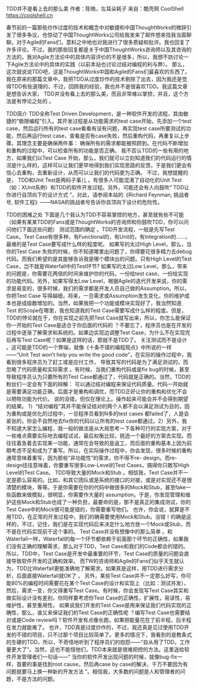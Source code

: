 TDD并不是看上去的那么美
作者：陈皓，左耳朵耗子
来自：酷壳网 CoolShell https://coolshell.cn

春节前的一篇那些炒作过度的技术和概念中对敏捷和中国ThoughtWorks的微辞引发了很多争议，也惊动了中国ThoughtWorks公司给我发来了邮件想来找我当面聊聊。对于Agile的Fans们，意料之中地也对我进行了很多质疑和批评。我也回复了许多评论。不过，我的那些回复都是关于中国ThoughtWorks咨询师以及其咨询的方法的。我对Agile方法论中的具体内容评价的不是很多，所以，我想不妨讨论一下Agile方法论中的具体的实践（以前本站也讨论过结对编程的利与弊）。
那么，这次就说说TDD吧，这是ThoughtWorks中国和Agile的Fans们最喜欢的东西了。我在原来的那篇文章中，我把TDD从过度炒作的技术剔除了出去，因为我还是觉得TDD有些道理的，不过，回顾我的经验，我也并不是很喜欢TDD。我这篇文章是想告诉大家， TDD并没有看上去的那么美，而且非常难以掌控，并且，这个方法是有悖论之处的 。

TDD简介
TDD全称Test Driven Development，是一种软件开发的流程，其由敏捷的“极限编程”引入。其开发过程是从功能需求的test case开始，先添加一个test case，然后运行所有的test case看看有没有问题，再实现test case所要测试的功能，然后再运行test case，查看是否有case失败，然后重构代码，再重复以上步骤。其理念主要是确保两件事：
确保所有的需求都能被照顾到。在代码不断增加和重构的过程中，可以检查所有的功能是否正确。
我不否认TDD的一些有用的地方，如果我们以Test Case 开始，那么，我们就可以立刻知道我们的代码运行的情况是什么样的，这样可以让我们更早地得到我们实现思路的反馈，于是我们更会有信心去重构，去重新设计，从而可以让我们的代码更为正确。
不过，我想提醒的是， TDD和Unit Test是两码子事儿 。有很多人可能混淆了自动化的Unit Test（如：XUnit系例）和TDD的软件开发过程。另外，可能还会有人向鼓吹“ TDD让你进行自顶向下的设计方式 ”，对此，请参阅本站的《Richard Feynman, 挑战者号, 软件工程》——NASA的挑战者号告诉你自顶向下设计的危险性。

TDD的困难之处
下面是几个我认为TDD不容易掌控的地方，甚至就有些不可能（如果有某某TDD的Fans或是ThoughtWorks的咨询师和你鼓吹TDD，你可以问问他们下面这些问题）
测试范围的确定 。TDD开发流程，一般是先写Test Case。Test Case有很多种，有Functional的，有Unit的，有Integration的……，最难的是Test Case要写成什么样的程度呢。
如果写的太过High Level，那么，当你的Test Case 失败的时候，你不知道哪里出问题了，你得要花很多精力去debug代码。而我们希望的是其能够告诉我是哪个模块出的问题。只有High Level的Test Case，岂不就是Waterfall中的Test环节? 如果写的太过Low Level，那么，带来的问题是，你需要花两倍的时间来维护你的代码，一份给test case，一份给实现的功能代码。另外，如果写得太Low Level，根据Agile的迭代开发来说，你的需求是易变的，很多时候，我们的需求都是开发人员自己做的Assumption。所以，你把Test Case 写得越细，将来，一旦需求或Assumption发生变化，你的维护成本也是成级数增加的。当然，如果我把一个功能或模块实现好了，我当然知道Test 的Scope在哪里，我也知道我的Test Case需要写成什么样的程度。但是， TDD的悖论就在于，你在实现之前先把Test Case就写出来，所以，你怎么能保证你一开始的Test Case是适合于你后面的代码的 ？不要忘了，程序员也是在开发的过程中逐渐了解需求和系统的。如果边实现边调整Test Case，为什么不在实现完后再写Test Case呢？如果是这样的话，那就不是TDD了。
关注测试而不是设计 。这可能是TDD的一个弊端，就像《十条不错的编程观点》中所说的一样——“Unit Test won’t help you write the good code”，在实际的操作过程中，我看到很多程序员为了赶工或是应付工作， 导致其写的代码是为了满足测试的，而忽略了代码质量和实际需求 。有时候，当我们重构代码或是fix bug的时候，甚至导致程序员认为只要所有的Test Case都通过了，代码就是正确的。当然，TDD的粉丝们一定会有下面的辩解：
可以通过结对编程来保证代码质量。代码一开始就是需要满足功能正确，后面才是重构和调优，而TDD正好让你的重构和优化不会以牺牲功能为代价。
说的没错，但仅在理论上。操作起来可能会并不会得到期望的结果。
1）“结对编程”其并不能保证结对的两个人都不会以满足测试为目的，因为重构或是优化的过程中，一旦程序员看到N多的test cases 都failed了，人是会紧张的，你会不自然地去fix你的代码以让所有的test case都通过。2）另外，我不知道大家怎么编程，我一般的做法是从大局思考一下各种可行的实现方案，对于一些难点需要实际地去编程试试，最后权衡比较，挑选一个最好的方案去实现。而往往着急着去实现某一功能，通常在会导致的是返工，而后面的重构基本上因为前期考虑不足和成为了重写。所以，在实际操作过程中，你会发现，很多时候的重构通常意味着重写，因为那些”非功能性”的需求，你不得不re- design。而re-design往往意味着，你要重写很多Low-Level的Test Cases，搞得你只敢写High Level的Test Case。
TDD导致大量的Mock和Stub 。相信我，Test Case并不一定是那么容易的。比如，和其它团队或是系统的接口的对接，或是对实现还不是很清楚的模块，等等。于是你需要在你的代码中做很多的Mock和Stub，甚至fake一些函数来做模拟，很明显，你需要作大量的 assumption。于是，你发现管理和维护这些Mock和Stub也成了一种负担，最要命的是，那不是真正的集成测试，你的Test Case中的Mock很可能是错的，你需要重写他们。
也许，你会说，就算是不用TDD，在正常的开发过程中，我们的确需要使用Mock和Stub。没错！的确是这样的，不过，记住，我们是在实现代码后来决定什么地方放一个Mock或Stub，而不是在代码实现前干这个事的。
Test Case并没有想像中的那么简单 。和Waterfall一样，Waterfall的每一个环节都依赖于前面那个环节的正确性，如果我们没有正确的理解需求，那么对于TDD，Test Case和我们的Code都会的错的。所以，TDD中，Test Case是开发中最重要的环节，Test Case的质量的问题会直接导致软件开发的正确和效率。 而TW的咨询师和Agile的Fans们似乎天生就认为，TDD比Waterfall更能准确地了解需求。如果真是这样，用TDD进行需求分析，后面直接Waterfall就OK了 。
另外，某些Test Case并不一定那么好写，你可能80%的编程时间需要花在某个Test Case的设计和实现上（比如：测试并发），然后，需求一变，你又得重写Test Case。有时候，你会发现写Test Case其实和做实际设计没有差别，你同样要考虑你Test Case的正确性，扩展性，易读性，易维护性，甚至重用性。 如果说我们开发的Test Case是用来保证我们代码实现的正确性，那么，谁又来保证我们的Test Case的正确性呢 ？编写Test Case也需要结对或是Code review吗？软件开发有点像长跑，如果把能量花在了前半程，后半程在发力就能难了。
也许，TDD真是过度炒作的，不过，我还真是见过使用TDD开发的不错的项目，只不过那个项目比较简单了。更多的情况下，我看到的是教条式的生硬的TDD，所以，不奇怪地听到了程序员们的抱怨——“自从用了TDD，工作量更大了”。当然，这也不能怪他们，TDD本来就是很难把控的方法。这里送给软件开发管理者们一句话——“ 当你的软件开发出现问题的时候，就像bug-fix一样，首要的事是找到root cause，然后再case by case的解决，千万不要因为有问题就要马上换一种新的开发方法 ”。相信我，大多数的问题是人和管理者的问题，不是方法的问题。